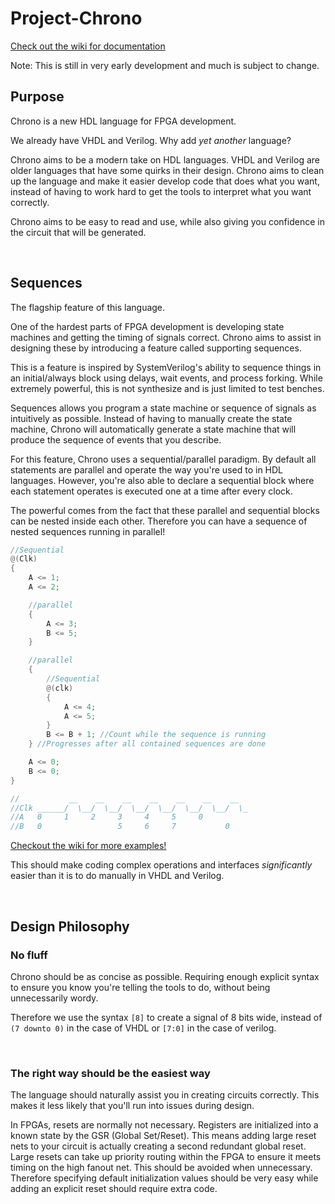 # Project-Chrono

[Check out the wiki for documentation](https://github.com/ConnerTenn/Project-Chrono/wiki)

Note: This is still in very early development and much is subject to change.


## Purpose

Chrono is a new HDL language for FPGA development.

We already have VHDL and Verilog. Why add *yet another* language?

Chrono aims to be a modern take on HDL languages. VHDL and Verilog are older languages that have some quirks in their design. Chrono aims to clean up the language and make it easier develop code that does what you want, instead of having to work hard to get the tools to interpret what you want correctly.

Chrono aims to be easy to read and use, while also giving you confidence in the circuit that will be generated.

</br>

## Sequences
The flagship feature of this language.

One of the hardest parts of FPGA development is developing state machines and getting the timing of signals correct. Chrono aims to assist in designing these by introducing a feature called supporting sequences.

This is a feature is inspired by SystemVerilog's ability to sequence things in an initial/always block using delays, wait events, and process forking. While extremely powerful, this is not synthesize and is just limited to test benches.

Sequences allows you program a state machine or sequence of signals as intuitively as possible. Instead of having to manually create the state machine, Chrono will automatically generate a state machine that will produce the sequence of events that you describe.

For this feature, Chrono uses a sequential/parallel paradigm. By default all statements are parallel and operate the way you're used to in HDL languages. However, you're also able to declare a sequential block where each statement operates is executed one at a time after every clock.

The powerful comes from the fact that these parallel and sequential blocks can be nested inside each other. Therefore you can have a sequence of nested sequences running in parallel!

```verilog
//Sequential
@(Clk)
{
    A <= 1;
    A <= 2;

    //parallel
    {
        A <= 3;
        B <= 5;
    }

    //parallel
    {
        //Sequential
        @(clk)
        {
            A <= 4;
            A <= 5;
        }
        B <= B + 1; //Count while the sequence is running
    } //Progresses after all contained sequences are done

    A <= 0;
    B <= 0;
}

//           __    __    __    __    __    __    __  
//Clk ______/  \__/  \__/  \__/  \__/  \__/  \__/  \_
//A   0     1     2     3     4     5     0          
//B   0                 5     6     7           0    
```
[Checkout the wiki for more examples!](https://github.com/ConnerTenn/Project-Chrono/wiki/Sequences)

This should make coding complex operations and interfaces *significantly* easier than it is to do manually in VHDL and Verilog.

</br>

## Design Philosophy

### No fluff
Chrono should be as concise as possible. Requiring enough explicit syntax to ensure you know you're telling the tools to do, without being unnecessarily wordy.

Therefore we use the syntax `[8]` to create a signal of 8 bits wide, instead of `(7 downto 0)` in the case of VHDL or `[7:0]` in the case of verilog.

</br>

### The right way should be the easiest way
The language should naturally assist you in creating circuits correctly. This makes it less likely that you'll run into issues during design.

In FPGAs, resets are normally not necessary. Registers are initialized into a known state by the GSR (Global Set/Reset). This means adding large reset nets to your circuit is actually creating a second redundant global reset. Large resets can take up priority routing within the FPGA to ensure it meets timing on the high fanout net. This should be avoided when unnecessary. Therefore specifying default initialization values should be very easy while adding an explicit reset should require extra code.









